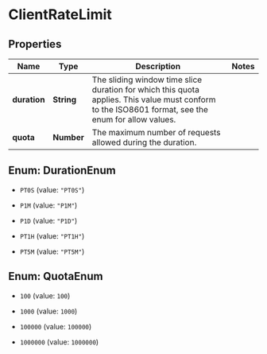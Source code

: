 # ClientRateLimit

## Properties

Name | Type | Description | Notes
------------ | ------------- | ------------- | -------------
**duration** | **String** | The sliding window time slice duration for which this quota applies. This value must conform to the ISO8601 format, see the enum for allow values. | 
**quota** | **Number** | The maximum number of requests allowed during the duration. | 



## Enum: DurationEnum


* `PT0S` (value: `"PT0S"`)

* `P1M` (value: `"P1M"`)

* `P1D` (value: `"P1D"`)

* `PT1H` (value: `"PT1H"`)

* `PT5M` (value: `"PT5M"`)





## Enum: QuotaEnum


* `100` (value: `100`)

* `1000` (value: `1000`)

* `100000` (value: `100000`)

* `1000000` (value: `1000000`)




